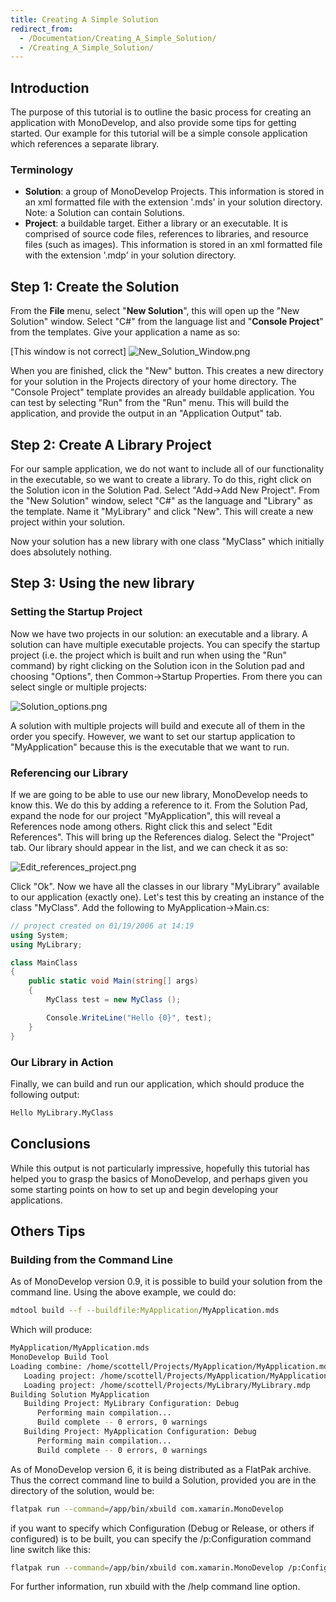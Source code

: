 ```yaml
---
title: Creating A Simple Solution
redirect_from:
  - /Documentation/Creating_A_Simple_Solution/
  - /Creating_A_Simple_Solution/
---
```


Introduction
------------

The purpose of this tutorial is to outline the basic process for creating an application with MonoDevelop, and also provide some tips for getting started. Our example for this tutorial will be a simple console application which references a separate library.

### Terminology

-   **Solution**: a group of MonoDevelop Projects. This information is stored in an xml formatted file with the extension '.mds' in your solution directory. Note: a Solution can contain Solutions.
-   **Project**: a buildable target. Either a library or an executable. It is comprised of source code files, references to libraries, and resource files (such as images). This information is stored in an xml formatted file with the extension '.mdp' in your solution directory.

Step 1: Create the Solution
---------------------------

From the **File** menu, select "**New Solution**", this will open up the "New Solution" window. Select "C#" from the language list and "**Console Project**" from the templates. Give your application a name as so:

[This window is not correct]
![New\_Solution\_Window.png](/images/345-New_Solution_Window.png)

When you are finished, click the "New" button. This creates a new directory for your solution in the Projects directory of your home directory. The "Console Project" template provides an already buildable application. You can test by selecting "Run" from the "Run" menu. This will build the application, and provide the output in an "Application Output" tab.

Step 2: Create A Library Project
--------------------------------

For our sample application, we do not want to include all of our functionality in the executable, so we want to create a library. To do this, right click on the Solution icon in the Solution Pad. Select "Add-\>Add New Project". From the "New Solution" window, select "C#" as the language and "Library" as the template. Name it "MyLibrary" and click "New". This will create a new project within your solution.

Now your solution has a new library with one class "MyClass" which initially does absolutely nothing.

Step 3: Using the new library
-----------------------------

### Setting the Startup Project

Now we have two projects in our solution: an executable and a library. A solution can have multiple executable projects. You can specify the startup project (i.e. the project which is built and run when using the "Run" command) by right clicking on the Solution icon in the Solution pad and choosing "Options", then Common-\>Startup Properties. From there you can select single or multiple projects:

![Solution\_options.png](/images/346-Solution_options.png)

A solution with multiple projects will build and execute all of them in the order you specify. However, we want to set our startup application to "MyApplication" because this is the executable that we want to run.

### Referencing our Library

If we are going to be able to use our new library, MonoDevelop needs to know this. We do this by adding a reference to it. From the Solution Pad, expand the node for our project "MyApplication", this will reveal a References node among others. Right click this and select "Edit References". This will bring up the References dialog. Select the "Project" tab. Our library should appear in the list, and we can check it as so:

![Edit\_references\_project.png](/images/347-Edit_references_project.png)

Click "Ok". Now we have all the classes in our library "MyLibrary" available to our application (exactly one). Let's test this by creating an instance of the class "MyClass". Add the following to MyApplication-\>Main.cs:

``` csharp
// project created on 01/19/2006 at 14:19
using System;
using MyLibrary;
```

``` csharp
class MainClass
{
    public static void Main(string[] args)
    {
        MyClass test = new MyClass ();

        Console.WriteLine("Hello {0}", test);
    }
}
```

### Our Library in Action

Finally, we can build and run our application, which should produce the following output:

``` bash
Hello MyLibrary.MyClass
```

Conclusions
-----------

While this output is not particularly impressive, hopefully this tutorial has helped you to grasp the basics of MonoDevelop, and perhaps given you some starting points on how to set up and begin developing your applications.

Others Tips
-----------

### Building from the Command Line

As of MonoDevelop version 0.9, it is possible to build your solution from the command line. Using the above example, we could do:

``` bash
mdtool build --f --buildfile:MyApplication/MyApplication.mds
```

Which will produce:

``` bash
MyApplication/MyApplication.mds
MonoDevelop Build Tool
Loading combine: /home/scottell/Projects/MyApplication/MyApplication.mds
   Loading project: /home/scottell/Projects/MyApplication/MyApplication.mdp
   Loading project: /home/scottell/Projects/MyLibrary/MyLibrary.mdp
Building Solution MyApplication
   Building Project: MyLibrary Configuration: Debug
      Performing main compilation...
      Build complete -- 0 errors, 0 warnings
   Building Project: MyApplication Configuration: Debug
      Performing main compilation...
      Build complete -- 0 errors, 0 warnings
```
As of MonoDevelop version 6, it is being distributed as a FlatPak archive. Thus the correct command line to build a Solution, provided you are in the directory of the solution, would be:

``` bash
flatpak run --command=/app/bin/xbuild com.xamarin.MonoDevelop
```
if you want to specify which Configuration (Debug or Release, or others if configured) is to be built, you can specify the /p:Configuration command line switch like this:

``` bash
flatpak run --command=/app/bin/xbuild com.xamarin.MonoDevelop /p:Configuration=Release
```
For further information, run xbuild with the /help command line option.
